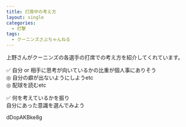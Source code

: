 ```yaml
---
title: 打席中の考え方
layout: single
categories:
  - 打撃
tags:
  - クーニンズさぶちゃんねる
---
```


上野さんがクーニンズの各選手の打席での考え方を紹介してくれています。

✅ 自分 or 相手に思考が向いているかの比重が個人事にありそう  
◎ 自分の癖が出ないようにしようetc  
◎ 配球を読むetc

✅ 何を考えているかを振り  
自分にあった意識を選んでみよう

dDopAKBke8g